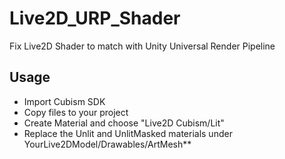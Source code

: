 # Live2D_URP_Shader
Fix Live2D Shader to match with Unity Universal Render Pipeline

## Usage
* Import Cubism SDK
* Copy files to your project
* Create Material and choose "Live2D Cubism/Lit"
* Replace the Unlit and UnlitMasked materials under YourLive2DModel/Drawables/ArtMesh**
